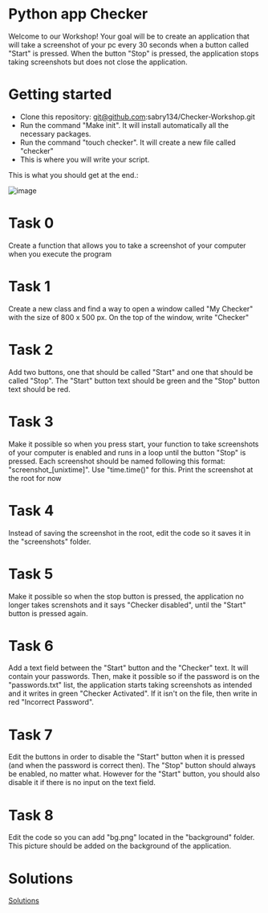 # Python app Checker

Welcome to our Workshop! Your goal will be to create an application that will take a screenshot of your pc every 30 seconds when a button called "Start" is pressed. When the button "Stop" is pressed, the application stops taking screenshots but does not close the application.

# Getting started

* Clone this repository: git@github.com:sabry134/Checker-Workshop.git
* Run the command "Make init". It will install automatically all the necessary packages.
* Run the command "touch checker". It will create a new file called "checker"
* This is where you will write your script.




This is what you should get at the end.: 

![image](https://cdn.discordapp.com/attachments/1023567577831718963/1092473852677849209/image.png)

# Task 0

Create a function that allows you to take a screenshot of your computer when you execute the program

# Task 1

Create a new class and find a way to open a window called "My Checker" with the size of 800 x 500 px. On the top of the window, write "Checker"

# Task 2

Add two buttons, one that should be called "Start" and one that should be called "Stop". The "Start" button text should be green and the "Stop" button text should be red.

# Task 3

Make it possible so when you press start, your function to take screenshots of your computer is enabled and runs in a loop until the button "Stop" is pressed. Each screenshot should be named following this format: "screenshot_[unixtime]". Use "time.time()" for this. Print the screenshot at the root for now

# Task 4

Instead of saving the screenshot in the root, edit the code so it saves it in the "screenshots" folder.

# Task 5

Make it possible so when the stop button is pressed, the application no longer takes screnshots and it says "Checker disabled", until the "Start" button is pressed again.


# Task 6

Add a text field between the "Start" button and the "Checker" text. It will contain your passwords. Then, make it possible so if the password is on the "passwords.txt" list, the application starts taking screenshots as intended and it writes in green "Checker Activated". If it isn't on the file, then write in red "Incorrect Password".

# Task 7

Edit the buttons in order to disable the "Start" button when it is pressed (and when the password is correct then). The "Stop" button should always be enabled, no matter what. However for the "Start" button, you should also disable it if there is no input on the text field.

# Task 8

Edit the code so you can add "bg.png" located in the "background" folder. This picture should be added on the background of the application.



# Solutions

[Solutions](https://www.youtube.com/watch?v=xvFZjo5PgG0)
